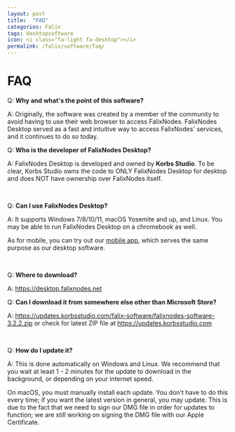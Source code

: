 ```yaml
---
layout: post
title:  "FAQ"
categories: Falix
tags: desktopsoftware
icon: <i class="fa-light fa-desktop"></i>
permalink: /falix/software/faq/
---
```


# FAQ
Q: **Why and what's the point of this software?**

A: Originally, the software was created by a member of the community to avoid having to use their web browser to access FalixNodes. FalixNodes Desktop served as a fast and intuitive way to access FalixNodes' services, and it continues to do so today.

Q: **Who is the developer of FalixNodes Desktop?**

A: FalixNodes Desktop is developed and owned by **Korbs Studio**. To be clear, Korbs Studio owns the code to ONLY FalixNodes Desktop for desktop and does NOT have ownership over FalixNodes itself.

<br>

Q: **Can I use FalixNodes Desktop?**

A: It supports Windows 7/8/10/11, macOS Yosemite and up, and Linux. You may be able to run FalixNodes Desktop on a chromebook as well.

As for mobile, you can try out our [mobile app](https://falixnodes.net/app/), which serves the same purpose as our desktop software.

<br>

Q: **Where to download?**

A: https://desktop.falixnodes.net

Q: **Can I download it from somewhere else other than Microsoft Store?**

A: https://updates.korbsstudio.com/falix-software/falixnodes-software-3.2.2.zip or check for latest ZIP file at https://updates.korbsstudio.com

<br>

Q: **How do I update it?**

A: This is done automatically on Windows and Linux. We recommend that you wait at least 1 - 2 minutes for the update to download in the background, or depending on your internet speed.

On macOS, you must manually install each update. You don't have to do this every time; if you want the latest version in general, you may update. This is due to the fact that we need to sign our DMG file in order for updates to function; we are still working on signing the DMG file with our Apple Certificate.